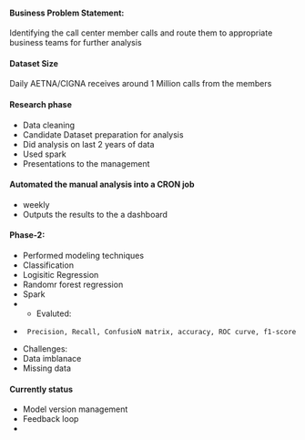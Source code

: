 #### Business Problem Statement:
Identifying the call center member calls and route them to appropriate business teams for further analysis

#### Dataset Size
Daily AETNA/CIGNA receives around 1 Million calls from the members

#### Research phase
- Data cleaning
- Candidate Dataset preparation for analysis
- Did analysis on last 2 years of data
- Used spark
- Presentations to the management


#### Automated the manual analysis into a CRON job
- weekly
- Outputs the results to the a dashboard

#### Phase-2:
- Performed modeling techniques
- Classification
-  Logisitic Regression
-  Randomr forest regression
-  Spark
- - Evaluted:  
-      Precision, Recall, ConfusioN matrix, accuracy, ROC curve, f1-score

- Challenges:
-   Data imblanace
-   Missing data

#### Currently status
- Model version management
- Feedback loop
- 











